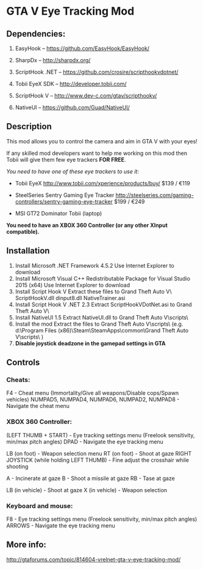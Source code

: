 # GTA V Eye Tracking Mod

## Dependencies:

1.	EasyHook – https://github.com/EasyHook/EasyHook/

2.	SharpDx – http://sharpdx.org/

3.	ScriptHook .NET – https://github.com/crosire/scripthookvdotnet/

4.	Tobii EyeX SDK – http://developer.tobii.com/

5.	ScriptHook V – http://www.dev-c.com/gtav/scripthookv/

6.	NativeUI – https://github.com/Guad/NativeUI/

## Description

This mod allows you to control the camera and aim in GTA V with your eyes!
 
If any skilled mod developers want to help me working on this mod then Tobii will give them few eye trackers **FOR FREE**.

*You need to have one of these eye trackers to use it:*
- Tobii EyeX
http://www.tobii.com/xperience/products/buy/
$139 / €119
 
- SteelSeries Sentry Gaming Eye Tracker
http://steelseries.com/gaming-controllers/sentry-gaming-eye-tracker
$199 / €249

- MSI GT72 Dominator Tobii (laptop)

**You need to have an XBOX 360 Controller (or any other XInput compatible).**

## Installation

1. Install Microsoft .NET Framework 4.5.2 
Use Internet Explorer to download
2. Install Microsoft Visual C++ Redistributable Package for Visual Studio 2015 (x64) 
Use Internet Explorer to download
3. Install Script Hook V 
Extract these files to Grand Theft Auto V\ 
ScriptHookV.dll 
dinput8.dll 
NativeTrainer.asi 
4. Install Script Hook V .NET 2.3 
Extract ScriptHookVDotNet.asi to Grand Theft Auto V\ 
5. Install NativeUI 1.5 
Extract NativeUI.dll to Grand Theft Auto V\scripts\ 
6. Install the mod 
Extract the files to Grand Theft Auto V\scripts\ 
(e.g. d:\Program Files (x86)\Steam\SteamApps\common\Grand Theft Auto V\scripts\ ) 
7. **Disable joystick deadzone in the gamepad settings in GTA**

## Controls
### Cheats: 
F4 - Cheat menu (Immortality/Give all weapons/Disable cops/Spawn vehicles) 
NUMPAD5, NUMPAD4, NUMPAD6, NUMPAD2, NUMPAD8 - Navigate the cheat menu 

### XBOX 360 Controller: 
(LEFT THUMB + START) - Eye tracking settings menu (Freelook sensitivity, min/max pitch angles) 
DPAD - Navigate the eye tracking menu 

LB (on foot) - Weapon selection menu 
RT (on foot) - Shoot at gaze 
RIGHT JOYSTICK (while holding LEFT THUMB) - Fine adjust the crosshair while shooting 

A - Incinerate at gaze 
B - Shoot a missile at gaze 
RB - Tase at gaze 

LB (in vehicle) - Shoot at gaze 
X (in vehicle) - Weapon selection 

### Keyboard and mouse: 
F8 - Eye tracking settings menu (Freelook sensitivity, min/max pitch angles) 
ARROWS - Navigate the eye tracking menu 

## More info:
http://gtaforums.com/topic/814604-vrelnet-gta-v-eye-tracking-mod/

